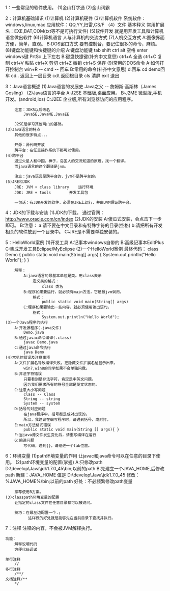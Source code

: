1：一些常见的软件使用。
	(1)金山打字通
	(2)金山词霸

2：计算机基础知识
	(1)计算机
	(2)计算机硬件
	(3)计算机软件
		系统软件：windows,linux,mac
		应用软件：QQ,YY,扫雷,CS/F
       （4）文件
		基本释义
		常用扩展名：EXE,BAT,COM(txt等不是可执行文件)
	(5)软件开发
		就是用开发工具和计算机语言做出软件
	(6)计算机语言
		人与计算机的交流方式
	(7)人机交互方式
		A:图像界面	方便，简单，直观。
		B:DOS窗口方式	要有控制台，要记住很多的命令，麻烦。
	(8)键盘功能键和快捷键的介绍
		A:键盘功能键
			tab
			shift
			ctrl
			alt
			空格
			enter
			windows键
			PrtSc
			上下左右
		B:键盘快捷键(补齐中文意思)
			ctrl+A 全选
			ctrl+C 复制
			ctrl+V 粘贴
			ctrl+X 剪切
			ctrl+Z 撤销
			ctrl+S 保存
	(9)常用的DOS命令
		A:如何打开控制台
			win+R -- cmd -- 回车
		B:常用的命令(补齐中文意思)
			d:回车
			cd demo回车
			cd.. 返回上一层目录
			cd\  返回根目录
			cls  清屏
			exit 退出

3：Java语言概述
	(1)Java语言的发展史
		Java之父 -- 詹姆斯·高斯林（James Gosling）
	(2)Java语言的平台
		A:J2SE 基础版,桌面应用。
		B:J2ME 微型版,手机开发。(android,ios)
		C:J2EE 企业版,所有浏览器访问的应用程序。

		注意：JDK5以后改名
			JavaSE,JavaME,JavaEE

		J2SE是学习其他两门的基础。
	(3)Java语言的特点
		其他的很多特点...

		开源：源代码开放
		跨平台：在任意操作系统下都可以使用。
	(4)跨平台
		通过火星人和中国，棒子，岛国人的交流知道的原理，找一个翻译。
		而java语言的这个翻译是jvm。

		注意：java语言是跨平台的，jvm不是跨平台的。
	(5)JRE和JDK
		JRE: JVM + class library	运行环境
		JDK: JRE + tools		开发工具包

		一句话：有JDK开发的软件，必须在JRE上运行，并由JVM保证跨平台。

4：JDK的下载与安装
	(1)JDK的下载。
		通过官网：http://www.oracle.com/cn/index
	(2)JDK的安装
		A:傻瓜式安装，会点击下一步即可。
		B:注意：
			a:请不要在中文目录和有特殊字符的目录(空格)
			b:请把所有开发相关的软件放到一个目录中。
		C:JRE是不需要单独安装的。

5：HelloWorld案例
	(1)开发工具
		A:记事本windows自带的
		B:高级记事本EditPlus
		C:集成开发工具Eclipse/MyEclipse
	(2)一个HelloWorld案例
		最终代码：
			class Demo
			{
				public static void main(String[] args)
				{
					System.out.println("Hello World");
				}
			}

		解释：
			A:java语言的最基本单位是类。用class表示
				定义类的格式：
					class 类名
			B:程序如果要运行，就必须有main方法，它是被jvm调用。
				格式：
					public static void main(String[] args)
			C:程序如果要输出一些内容，就必须使用输出语句。
				格式：
					System.out.println("Hello World");
	(3)一个Java程序的执行
		A:开发源程序(.java文件)
			Demo.java
		B:通过javac命令编译(.class)
			javac Demo.java
		C:通过java命令执行
			java Demo
	(4)常见的错误及注意事项
		A:文件扩展名导致编译失败。把隐藏文件扩展名给显示出来。
			win7,win8的同学如果不会单独问我。
		B:非法字符错误
			只要看到是非法字符，肯定是中英文问题。
			因为我们要求所有的符号全部是英文状态的。
		C:注意大小写问题
			class -- Class
			String -- string
			System -- system
		D:括号的对应问题
			在java程序中，括号都是成对出现的。
			所以，我建议在编写程序时，请遇到括号，成对打。
		E:main方法格式错误	
			public static void main(String [] args){ }
		F:当java源文件发生变化后，请重写编译在运行
		G:缩进问题
			写代码，遇到{}，请缩进一个tab位置。

6：环境变量
	(1)path环境变量的作用
		让javac和java命令可以在任意的目录下使用。
	(2)path环境变量的配置(掌握)
		A:只修改path
			D:\develop\Java\jdk1.7.0_45\bin;以前的path
		B:先建立一个JAVA_HOME,后修改path
			新建：JAVA_HOME 值是 D:\develop\Java\jdk1.7.0_45
			修改：%JAVA_HOME%\bin;以前的path
			好处：不必频繁修改path变量

		推荐使用B方案。
	(3)classpath环境变量的配置
		让指定的class文件在任意目录都可以被访问。

		技巧：在最左边配置一个.;
		      这样做的好处就是能够先在当前目录下查找并执行。

7：注释
	注释的内容，不会被JVM解释执行。

	功能：
		解释说明代码
		方便代码调试

	单行注释
		//
	多行注释
		/**/
	文档注释/**
		*/

